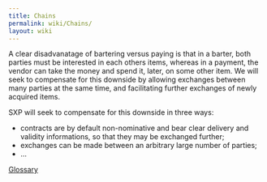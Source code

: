 ```yaml
---
title: Chains
permalink: wiki/Chains/
layout: wiki
---
```


A clear disadvanatage of bartering versus paying is that in a barter,
both parties must be interested in each others items, whereas in a
payment, the vendor can take the money and spend it, later, on some
other item. We will seek to compensate for this downside by allowing
exchanges between many parties at the same time, and facilitating
further exchanges of newly acquired items.

SXP will seek to compensate for this downside in three ways:

-   contracts are by default non-nominative and bear clear delivery and
    validity informations, so that they may be exchanged further;
-   exchanges can be made between an arbitrary large number of parties;
-   ...

[Glossary](/wiki/Glossary "wikilink")
